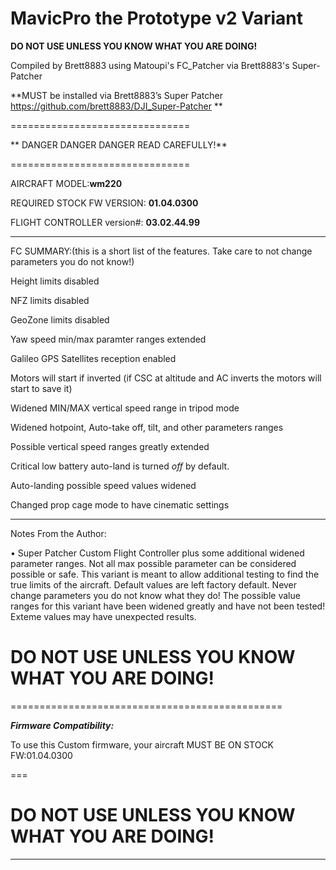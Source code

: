 # MavicPro the Prototype v2 Variant

**DO NOT USE UNLESS YOU KNOW WHAT YOU ARE DOING!**

Compiled by Brett8883 using Matoupi's FC_Patcher via Brett8883's Super-Patcher

**MUST be installed via Brett8883’s Super Patcher https://github.com/brett8883/DJI_Super-Patcher **

===============================

** DANGER DANGER DANGER READ CAREFULLY!**

===============================

AIRCRAFT MODEL:**wm220**

REQUIRED STOCK FW VERSION: **01.04.0300**

FLIGHT CONTROLLER version#: **03.02.44.99**

------------------------------------------

FC SUMMARY:(this is a short list of the features. Take care to not change parameters you do not know!)

Height limits disabled 

NFZ limits disabled 

GeoZone limits disabled 

Yaw speed min/max paramter ranges extended 

Galileo GPS Satellites reception enabled

Motors will start if inverted (if CSC at altitude and AC inverts the motors will start to save it)

Widened MIN/MAX vertical speed range in tripod mode

Widened hotpoint, Auto-take off, tilt, and other parameters ranges

Possible vertical speed ranges greatly extended

Critical low battery auto-land is turned *off* by default. 

Auto-landing possible speed values widened

Changed prop cage mode to have cinematic settings

***********************************************

Notes From the Author:

• Super Patcher Custom Flight Controller plus some additional widened parameter ranges. Not all max possible parameter can be considered possible or safe. This variant is meant to allow additional testing to find the true limits of the aircraft. Default values are left factory default. Never change parameters you do not know what they do! The possible value ranges for this variant have been widened greatly and have not been tested! Exteme values may have unexpected results. 

# DO NOT USE UNLESS YOU KNOW WHAT YOU ARE DOING! 
===============================================

***Firmware Compatibility:***

To use this Custom firmware, your aircraft MUST BE ON STOCK FW:01.04.0300

===
# DO NOT USE UNLESS YOU KNOW WHAT YOU ARE DOING!
****


	

